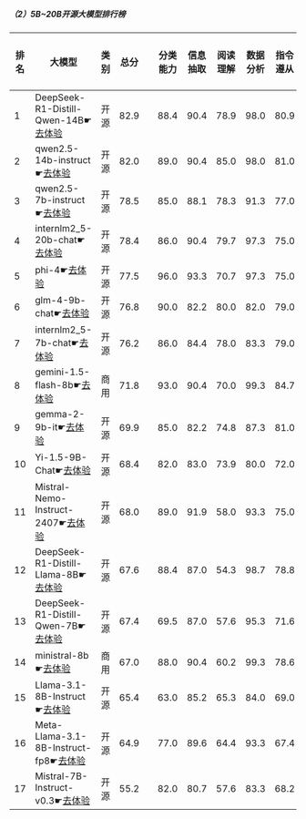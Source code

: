 ##### （2）5B~20B开源大模型排行榜
|排名|大模型|类别|总分| |分类能力|信息抽取|阅读理解|数据分析|指令遵从|算术运算|初中数学|符号推理|代词理解|诗词匹配|公务员考试|律师资格考试|高考|高中学科|初中学科|小学学科|常识推理|文本蕴含|成语理解|情感分析|演绎推理|C3中文阅读理解|
|---|-----|-------|---|-|------|-------|------|-------|------|-------|------|-------|-------|------|---------|----------|---|------|-------|------|-------|-------|------|-------|------|-----------|
|1|DeepSeek-R1-Distill-Qwen-14B☛[去体验](https://easyllm.site/static/modelcompare.html?type=open-source)|开源|82.9| |88.4|90.4|78.9|98.0|                        80.9|94.3|88.5|83.1|92.7|                        86.6|68.0|42.3|78.4|85.7|92.1|78.7|                        80.8|62.3|83.8|97.2|                        94.3|94.4|
|2|qwen2.5-14b-instruct☛[去体验](https://easyllm.site/static/modelcompare.html?type=open-source)|开源|82.0| |89.0|90.4|85.0|98.0|                        81.0|91.5|93.7|54.4|92.7|                        87.5|67.0|42.6|79.3|86.2|89.2|85.4|                        76.8|64.7|87.6|96.0|                        81.3|95.2|
|3|qwen2.5-7b-instruct☛[去体验](https://easyllm.site/static/modelcompare.html?type=open-source)|开源|78.5| |85.0|88.1|78.3|91.3|                        77.0|89.8|79.9|61.7|90.6|                        83.4|59.6|42.5|73.1|78.3|90.1|80.5|                        66.7|64.3|79.4|96.0|                        91.9|91.6|
|4|internlm2_5-20b-chat☛[去体验](https://easyllm.site/static/modelcompare.html?type=open-source)|开源|78.4| |86.0|90.4|79.7|97.3|                        75.0|89.7|86.8|78.7|88.2|                        82.2|66.4|42.7|74.1|71.8|87.2|81.7|                        63.6|64.3|86.3|97.6|                        46.3|94.6|
|5|phi-4☛[去体验](https://easyllm.site/static/modelcompare.html?type=open-source)|开源|77.5| |96.0|93.3|70.7|97.3|                        75.0|97.2|86.1|86.1|91.6|                        80.6|66.1|23.6|58.8|58.5|77.5|72.1|                        73.7|64.7|76.6|93.4|                        98.4|92.7|
|6|glm-4-9b-chat☛[去体验](https://easyllm.site/static/modelcompare.html?type=open-source)|开源|76.8| |90.0|82.2|80.0|82.0|                        79.0|76.5|74.5|62.4|88.9|                        80.3|64.1|38.4|75.3|83.3|90.0|76.5|                        69.7|54.8|85.8|95.7|                        78.9|93.4|
|7|internlm2_5-7b-chat☛[去体验](https://easyllm.site/static/modelcompare.html?type=open-source)|开源|76.2| |86.0|84.4|78.0|83.3|                        79.0|59.8|81.1|73.5|87.1|                        83.0|62.4|43.8|68.9|68.1|86.5|68.1|                        66.7|61.5|87.8|96.9|                        82.1|93.4|
|8|gemini-1.5-flash-8b☛[去体验](https://easyllm.site/static/modelcompare.html?type=proprietary)|商用|71.8| |93.0|90.4|70.0|99.3|                        84.7|77.3|81.3|71.7|79.1|                        79.6|51.6|19.6|57.8|61.8|73.9|79.3|                        75.8|55.6|81.6|93.4|                        31.7|92.8|
|9|gemma-2-9b-it☛[去体验](https://easyllm.site/static/modelcompare.html?type=open-source)|开源|69.9| |85.0|82.2|74.8|87.3|                        81.0|89.3|67.4|59.9|81.9|                        78.5|53.6|19.1|53.8|55.1|71.6|68.6|                        68.7|59.1|82.3|95.0|                        51.2|92.9|
|10|Yi-1.5-9B-Chat☛[去体验](https://easyllm.site/static/modelcompare.html?type=open-source)|开源|68.4| |82.0|83.0|73.9|80.0|                        72.0|73.8|54.7|70.8|85.4|                        75.8|45.3|31.5|56.9|67.4|81.1|74.0|                        56.6|57.1|81.8|93.4|                        29.3|92.7|
|11|Mistral-Nemo-Instruct-2407☛[去体验](https://easyllm.site/static/modelcompare.html?type=open-source)|开源|68.0| |89.0|91.9|58.0|93.3|                        75.0|79.3|52.4|69.9|81.9|                        75.2|42.4|20.9|48.1|52.9|63.3|62.2|                        58.6|52.4|71.1|92.7|                        100.0|91.1|
|12|DeepSeek-R1-Distill-Llama-8B☛[去体验](https://easyllm.site/static/modelcompare.html?type=open-source)|开源|67.6| |88.4|87.0|54.3|98.7|                        78.8|86.7|72.0|74.2|76.7|                        77.8|49.9|19.9|50.1|53.4|61.3|68.7|                        52.5|55.6|47.5|89.3|                        91.1|84.9|
|13|DeepSeek-R1-Distill-Qwen-7B☛[去体验](https://easyllm.site/static/modelcompare.html?type=open-source)|开源|67.4| |69.5|87.0|57.6|95.3|                        71.6|90.2|86.9|63.4|73.2|                        73.8|48.8|19.5|54.0|62.1|69.2|65.2|                        61.6|49.2|54.0|92.7|                        90.2|81.9|
|14|ministral-8b☛[去体验](https://easyllm.site/static/modelcompare.html?type=proprietary)|商用|67.0| |88.0|90.4|60.2|99.3|                        78.6|85.5|69.0|71.4|87.5|                        59.4|45.3|21.1|44.0|47.8|62.8|60.7|                        68.3|53.8|61.5|92.7|                        63.4|90.3|
|15|Llama-3.1-8B-Instruct☛[去体验](https://easyllm.site/static/modelcompare.html?type=open-source)|开源|65.4| |63.0|85.2|65.3|84.0|                        69.0|90.5|50.4|65.7|71.8|                        77.9|49.6|22.2|44.6|45.8|60.6|62.2|                        66.7|53.2|63.9|86.7|                        83.7|90.4|
|16|Meta-Llama-3.1-8B-Instruct-fp8☛[去体验](https://easyllm.site/static/modelcompare.html?type=open-source)|开源|64.9| |77.0|89.6|64.4|93.3|                        67.4|89.8|33.1|70.1|68.6|                        77.2|43.2|22.9|46.0|43.6|55.2|60.1|                        62.6|50.0|64.4|90.0|                        87.0|88.2|
|17|Mistral-7B-Instruct-v0.3☛[去体验](https://easyllm.site/static/modelcompare.html?type=open-source)|开源|55.2| |82.0|80.7|57.6|83.3|                        68.2|33.5|31.7|56.4|76.3|                        73.0|40.9|17.1|34.0|41.6|53.8|59.4|                        54.5|44.8|45.3|88.4|                        32.5|81.0|
    
